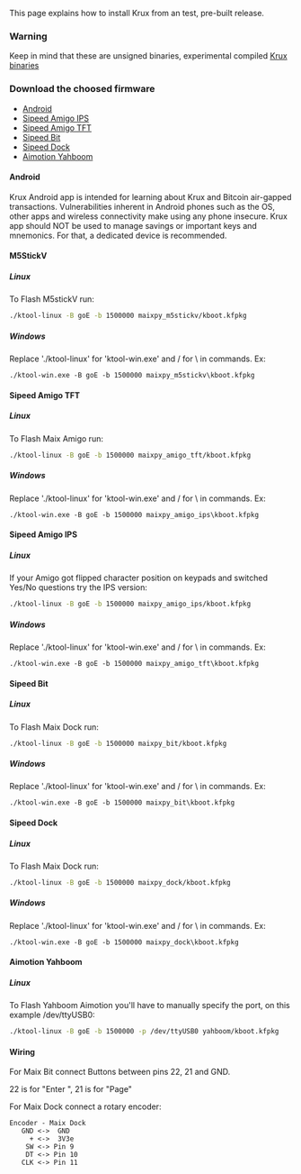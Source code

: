 This page explains how to install Krux from an test, pre-built release.

### Warning

Keep in mind that these are unsigned binaries, experimental compiled [Krux binaries](https://github.com/odudex/krux_binaries)

### Download the choosed firmware

- [Android](https://github.com/odudex/krux_binaries/tree/main/Android)
- [Sipeed Amigo IPS](https://github.com/odudex/krux_binaries/tree/main/)
- [Sipeed Amigo TFT]()
- [Sipeed Bit]()
- [Sipeed Dock]()
- [Aimotion Yahboom]()

#### Android

Krux Android app is intended for learning about Krux and Bitcoin air-gapped transactions. Vulnerabilities inherent in Android phones such as the OS, other apps and wireless connectivity make using any phone insecure. Krux app should NOT be used to manage savings or important keys and mnemonics. For that, a dedicated device is recommended.

#### M5StickV

##### Linux

To Flash M5stickV run:

```bash
./ktool-linux -B goE -b 1500000 maixpy_m5stickv/kboot.kfpkg
```

##### Windows

Replace './ktool-linux' for 'ktool-win.exe' and / for \ in commands. Ex:

```pwsh
./ktool-win.exe -B goE -b 1500000 maixpy_m5stickv\kboot.kfpkg
```

#### Sipeed Amigo TFT

##### Linux
To Flash Maix Amigo run:

```bash
./ktool-linux -B goE -b 1500000 maixpy_amigo_tft/kboot.kfpkg
```

##### Windows

Replace './ktool-linux' for 'ktool-win.exe' and / for \ in commands. Ex:

```pwsh
./ktool-win.exe -B goE -b 1500000 maixpy_amigo_ips\kboot.kfpkg
```

#### Sipeed Amigo IPS

##### Linux

If your Amigo got flipped character position on keypads and switched Yes/No questions try the IPS version:

```bash
./ktool-linux -B goE -b 1500000 maixpy_amigo_ips/kboot.kfpkg
```

##### Windows

Replace './ktool-linux' for 'ktool-win.exe' and / for \ in commands. Ex:

```pwsh
./ktool-win.exe -B goE -b 1500000 maixpy_amigo_tft\kboot.kfpkg
```

#### Sipeed Bit

##### Linux

To Flash Maix Dock run:

```bash
./ktool-linux -B goE -b 1500000 maixpy_bit/kboot.kfpkg
```

##### Windows

Replace './ktool-linux' for 'ktool-win.exe' and / for \ in commands. Ex:

```pwsh
./ktool-win.exe -B goE -b 1500000 maixpy_bit\kboot.kfpkg
```

#### Sipeed Dock

##### Linux

To Flash Maix Dock run:

```bash
./ktool-linux -B goE -b 1500000 maixpy_dock/kboot.kfpkg
```

##### Windows

Replace './ktool-linux' for 'ktool-win.exe' and / for \ in commands. Ex:

```pwsh
./ktool-win.exe -B goE -b 1500000 maixpy_dock\kboot.kfpkg
```

#### Aimotion Yahboom

##### Linux

To Flash Yahboom Aimotion you'll have to manually specify the port, on this example /dev/ttyUSB0:

```bash
./ktool-linux -B goE -b 1500000 -p /dev/ttyUSB0 yahboom/kboot.kfpkg
```

#### Wiring

For Maix Bit connect Buttons between pins 22, 21 and GND.

22 is for "Enter ", 21 is for "Page"

For Maix Dock connect a rotary encoder:

```
Encoder - Maix Dock
   GND <->  GND
     + <->  3V3e
    SW <-> Pin 9
    DT <-> Pin 10
   CLK <-> Pin 11
```






